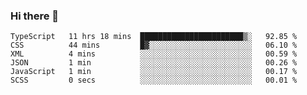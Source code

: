 ### Hi there 👋

<!--START_SECTION:waka-->

```text
TypeScript   11 hrs 18 mins  ███████████████████████▒░   92.85 %
CSS          44 mins         █▓░░░░░░░░░░░░░░░░░░░░░░░   06.10 %
XML          4 mins          ░░░░░░░░░░░░░░░░░░░░░░░░░   00.59 %
JSON         1 min           ░░░░░░░░░░░░░░░░░░░░░░░░░   00.26 %
JavaScript   1 min           ░░░░░░░░░░░░░░░░░░░░░░░░░   00.17 %
SCSS         0 secs          ░░░░░░░░░░░░░░░░░░░░░░░░░   00.01 %
```

<!--END_SECTION:waka-->
